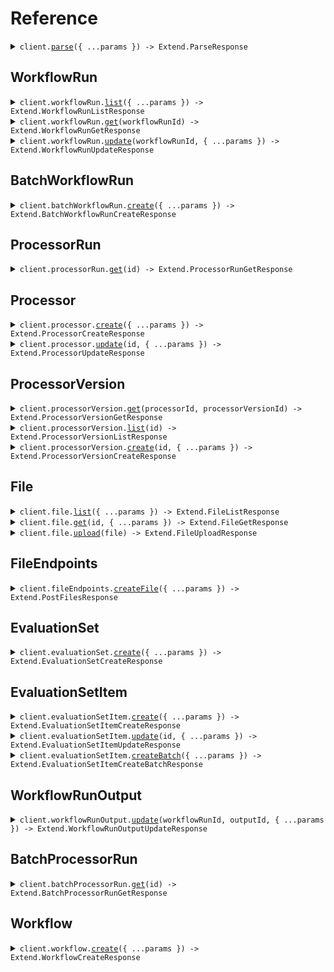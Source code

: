 # Reference

<details><summary><code>client.<a href="/src/Client.ts">parse</a>({ ...params }) -> Extend.ParseResponse</code></summary>
<dl>
<dd>

#### 📝 Description

<dl>
<dd>

<dl>
<dd>

Parse files to get cleaned, chunked target content (e.g. markdown).

The Parse endpoint allows you to convert documents into structured, machine-readable formats with fine-grained control over the parsing process. This endpoint is ideal for extracting cleaned document content to be used as context for downstream processing, e.g. RAG pipelines, custom ingestion pipelines, embeddings classification, etc.

Unlike processor and workflow runs, parsing is a synchronous endpoint and returns the parsed content in the response. Expected latency depends primarily on file size. This makes it suitable for workflows where you need immediate access to document content without waiting for asynchronous processing.

For more details, see the [Parse File guide](https://docs.extend.ai/2025-04-21/developers/guides/parse).

</dd>
</dl>
</dd>
</dl>

#### 🔌 Usage

<dl>
<dd>

<dl>
<dd>

```typescript
await client.parse({
    file: {},
    config: {},
});
```

</dd>
</dl>
</dd>
</dl>

#### ⚙️ Parameters

<dl>
<dd>

<dl>
<dd>

**request:** `Extend.ParseRequest`

</dd>
</dl>

<dl>
<dd>

**requestOptions:** `ExtendClient.RequestOptions`

</dd>
</dl>
</dd>
</dl>

</dd>
</dl>
</details>

##

## WorkflowRun

<details><summary><code>client.workflowRun.<a href="/src/api/resources/workflowRun/client/Client.ts">list</a>({ ...params }) -> Extend.WorkflowRunListResponse</code></summary>
<dl>
<dd>

#### 📝 Description

<dl>
<dd>

<dl>
<dd>

List runs of a Workflow. Workflows are sequences of steps that process files and data in a specific order to achieve a desired outcome. A WorkflowRun represents a single execution of a workflow against a file.

</dd>
</dl>
</dd>
</dl>

#### 🔌 Usage

<dl>
<dd>

<dl>
<dd>

```typescript
await client.workflowRun.list({
    nextPageToken: "xK9mLPqRtN3vS8wF5hB2cQ==:zWvUxYjM4nKpL7aDgE9HbTcR2mAyX3/Q+CNkfBSw1dZ=",
});
```

</dd>
</dl>
</dd>
</dl>

#### ⚙️ Parameters

<dl>
<dd>

<dl>
<dd>

**request:** `Extend.WorkflowRunListRequest`

</dd>
</dl>

<dl>
<dd>

**requestOptions:** `WorkflowRun.RequestOptions`

</dd>
</dl>
</dd>
</dl>

</dd>
</dl>
</details>

<details><summary><code>client.workflowRun.<a href="/src/api/resources/workflowRun/client/Client.ts">get</a>(workflowRunId) -> Extend.WorkflowRunGetResponse</code></summary>
<dl>
<dd>

#### 📝 Description

<dl>
<dd>

<dl>
<dd>

Once a workflow has been run, you can check the status and output of a specific WorkflowRun.

</dd>
</dl>
</dd>
</dl>

#### 🔌 Usage

<dl>
<dd>

<dl>
<dd>

```typescript
await client.workflowRun.get("workflow_run_id_here");
```

</dd>
</dl>
</dd>
</dl>

#### ⚙️ Parameters

<dl>
<dd>

<dl>
<dd>

**workflowRunId:** `string`

The ID of the WorkflowRun that was outputted after a Workflow was run through the API. The ID will start with "workflow_run". This ID can be found when creating a WorkflowRun via API, or when viewing the "history" tab of a workflow on the Extend platform.

Example: `"workflow_run_8k9m-xyzAB_Pqrst-Nvw4"`

</dd>
</dl>

<dl>
<dd>

**requestOptions:** `WorkflowRun.RequestOptions`

</dd>
</dl>
</dd>
</dl>

</dd>
</dl>
</details>

<details><summary><code>client.workflowRun.<a href="/src/api/resources/workflowRun/client/Client.ts">update</a>(workflowRunId, { ...params }) -> Extend.WorkflowRunUpdateResponse</code></summary>
<dl>
<dd>

#### 📝 Description

<dl>
<dd>

<dl>
<dd>

You can update the name and metadata of an in progress WorkflowRun at any time using this endpoint.

</dd>
</dl>
</dd>
</dl>

#### 🔌 Usage

<dl>
<dd>

<dl>
<dd>

```typescript
await client.workflowRun.update("workflow_run_id_here");
```

</dd>
</dl>
</dd>
</dl>

#### ⚙️ Parameters

<dl>
<dd>

<dl>
<dd>

**workflowRunId:** `string`

The ID of the WorkflowRun. This ID will start with "workflow_run". This ID can be found in the API response when creating a Workflow Run, or in the "history" tab of a workflow on the Extend platform.

Example: `"workflow_run_8k9m-xyzAB_Pqrst-Nvw4"`

</dd>
</dl>

<dl>
<dd>

**request:** `Extend.WorkflowRunUpdateRequest`

</dd>
</dl>

<dl>
<dd>

**requestOptions:** `WorkflowRun.RequestOptions`

</dd>
</dl>
</dd>
</dl>

</dd>
</dl>
</details>

## BatchWorkflowRun

<details><summary><code>client.batchWorkflowRun.<a href="/src/api/resources/batchWorkflowRun/client/Client.ts">create</a>({ ...params }) -> Extend.BatchWorkflowRunCreateResponse</code></summary>
<dl>
<dd>

#### 📝 Description

<dl>
<dd>

<dl>
<dd>

This endpoint allows you to efficiently initiate large batches of workflow runs in a single request (up to 1,000 in a single request, but you can queue up multiple batches in rapid succession). It accepts an array of inputs, each containing a file and metadata pair. The primary use case for this endpoint is for doing large bulk runs of >1000 files at a time that can process over the course of a few hours without needing to manage rate limits that would likely occur using the primary run endpoint.

Unlike the single [Run Workflow](https://docs.extend.ai/2025-04-21/developers/api-reference/workflow-endpoints/run-workflow) endpoint which returns the details of the created workflow runs immediately, this batch endpoint returns a `batchId`.

Our recommended usage pattern is to integrate with [Webhooks](https://docs.extend.ai/2025-04-21/developers/webhooks/configuration) for consuming results, using the `metadata` and `batchId` to match up results to the original inputs in your downstream systems. However, you can integrate in a polling mechanism by using a combination of the [List Workflow Runs](https://docs.extend.ai/2025-04-21/developers/workflow-endpoints/list-workflow-runs) endpoint to fetch all runs via a batch, and then [Get Workflow Run](https://docs.extend.ai/2025-04-21/developers/workflow-endpoints/get-workflow-run) to fetch the full outputs each run.

**Processing and Monitoring:**
Upon successful submission, the endpoint returns a `batchId`. The individual workflow runs are then queued for processing.

- **Monitoring:** Track the progress and consume results of individual runs using [Webhooks](https://docs.extend.ai/2025-04-21/developers/webhooks/configuration). Subscribe to events like `workflow_run.completed`, `workflow_run.failed`, etc. The webhook payload for these events will include the corresponding `batchId` and the `metadata` you provided for each input.
- **Fetching Results:** You can also use the [List Workflow Runs](https://docs.extend.ai/2025-04-21/developers/api-reference/workflow-endpoints/list-workflow-runs) endpoint and filter using the `batchId` query param.
  </dd>
  </dl>
  </dd>
  </dl>

#### 🔌 Usage

<dl>
<dd>

<dl>
<dd>

```typescript
await client.batchWorkflowRun.create({
    workflowId: "workflow_id_here",
    inputs: [{}],
});
```

</dd>
</dl>
</dd>
</dl>

#### ⚙️ Parameters

<dl>
<dd>

<dl>
<dd>

**request:** `Extend.BatchWorkflowRunCreateRequest`

</dd>
</dl>

<dl>
<dd>

**requestOptions:** `BatchWorkflowRun.RequestOptions`

</dd>
</dl>
</dd>
</dl>

</dd>
</dl>
</details>

## ProcessorRun

<details><summary><code>client.processorRun.<a href="/src/api/resources/processorRun/client/Client.ts">get</a>(id) -> Extend.ProcessorRunGetResponse</code></summary>
<dl>
<dd>

#### 📝 Description

<dl>
<dd>

<dl>
<dd>

Retrieve details about a specific processor run, including its status, outputs, and any edits made during review.

A common use case for this endpoint is to poll for the status and final output of an async processor run when using the [Run Processor](https://docs.extend.ai/2025-04-21/developers/api-reference/processor-endpoints/run-processor) endpoint. For instance, if you do not want to not configure webhooks to receive the output via completion/failure events.

</dd>
</dl>
</dd>
</dl>

#### 🔌 Usage

<dl>
<dd>

<dl>
<dd>

```typescript
await client.processorRun.get("processor_run_id_here");
```

</dd>
</dl>
</dd>
</dl>

#### ⚙️ Parameters

<dl>
<dd>

<dl>
<dd>

**id:** `string`

The unique identifier for this processor run. The ID will start with "dpr\_". This can be fetched from the API response when running a processor, or from the Extend UI in the "history" tab of a processor.

Example: `"dpr_Xj8mK2pL9nR4vT7qY5wZ"`

</dd>
</dl>

<dl>
<dd>

**requestOptions:** `ProcessorRun.RequestOptions`

</dd>
</dl>
</dd>
</dl>

</dd>
</dl>
</details>

## Processor

<details><summary><code>client.processor.<a href="/src/api/resources/processor/client/Client.ts">create</a>({ ...params }) -> Extend.ProcessorCreateResponse</code></summary>
<dl>
<dd>

#### 📝 Description

<dl>
<dd>

<dl>
<dd>

Create a new processor in Extend, optionally cloning from an existing processor

</dd>
</dl>
</dd>
</dl>

#### 🔌 Usage

<dl>
<dd>

<dl>
<dd>

```typescript
await client.processor.create({
    name: "My Processor Name",
    type: "EXTRACT",
});
```

</dd>
</dl>
</dd>
</dl>

#### ⚙️ Parameters

<dl>
<dd>

<dl>
<dd>

**request:** `Extend.ProcessorCreateRequest`

</dd>
</dl>

<dl>
<dd>

**requestOptions:** `Processor.RequestOptions`

</dd>
</dl>
</dd>
</dl>

</dd>
</dl>
</details>

<details><summary><code>client.processor.<a href="/src/api/resources/processor/client/Client.ts">update</a>(id, { ...params }) -> Extend.ProcessorUpdateResponse</code></summary>
<dl>
<dd>

#### 📝 Description

<dl>
<dd>

<dl>
<dd>

Update an existing processor in Extend

</dd>
</dl>
</dd>
</dl>

#### 🔌 Usage

<dl>
<dd>

<dl>
<dd>

```typescript
await client.processor.update("processor_id_here");
```

</dd>
</dl>
</dd>
</dl>

#### ⚙️ Parameters

<dl>
<dd>

<dl>
<dd>

**id:** `string`

The ID of the processor to update. The ID will start with "dp\_".

Example: `"dp_Xj8mK2pL9nR4vT7qY5wZ"`

</dd>
</dl>

<dl>
<dd>

**request:** `Extend.ProcessorUpdateRequest`

</dd>
</dl>

<dl>
<dd>

**requestOptions:** `Processor.RequestOptions`

</dd>
</dl>
</dd>
</dl>

</dd>
</dl>
</details>

## ProcessorVersion

<details><summary><code>client.processorVersion.<a href="/src/api/resources/processorVersion/client/Client.ts">get</a>(processorId, processorVersionId) -> Extend.ProcessorVersionGetResponse</code></summary>
<dl>
<dd>

#### 📝 Description

<dl>
<dd>

<dl>
<dd>

Retrieve a specific version of a processor in Extend

</dd>
</dl>
</dd>
</dl>

#### 🔌 Usage

<dl>
<dd>

<dl>
<dd>

```typescript
await client.processorVersion.get("processor_id_here", "processor_version_id_here");
```

</dd>
</dl>
</dd>
</dl>

#### ⚙️ Parameters

<dl>
<dd>

<dl>
<dd>

**processorId:** `string`

The ID of the processor. The ID will start with "dp\_".

Example: `"dp_Xj8mK2pL9nR4vT7qY5wZ"`

</dd>
</dl>

<dl>
<dd>

**processorVersionId:** `string`

The ID of the specific processor version to retrieve. The ID will start with "dpv\_".

Example: `"dpv_QYk6jgHA_8CsO8rVWhyNC"`

</dd>
</dl>

<dl>
<dd>

**requestOptions:** `ProcessorVersion.RequestOptions`

</dd>
</dl>
</dd>
</dl>

</dd>
</dl>
</details>

<details><summary><code>client.processorVersion.<a href="/src/api/resources/processorVersion/client/Client.ts">list</a>(id) -> Extend.ProcessorVersionListResponse</code></summary>
<dl>
<dd>

#### 📝 Description

<dl>
<dd>

<dl>
<dd>

This endpoint allows you to fetch all versions of a given processor, including the current `draft` version.

Versions are typically returned in descending order of creation (newest first), but this should be confirmed in the actual implementation.
The `draft` version is the latest unpublished version of the processor, which can be published to create a new version. It might not have any changes from the last published version.

</dd>
</dl>
</dd>
</dl>

#### 🔌 Usage

<dl>
<dd>

<dl>
<dd>

```typescript
await client.processorVersion.list("processor_id_here");
```

</dd>
</dl>
</dd>
</dl>

#### ⚙️ Parameters

<dl>
<dd>

<dl>
<dd>

**id:** `string`

The ID of the processor to retrieve versions for. The ID will start with "dp\_".

Example: `"dp_Xj8mK2pL9nR4vT7qY5wZ"`

</dd>
</dl>

<dl>
<dd>

**requestOptions:** `ProcessorVersion.RequestOptions`

</dd>
</dl>
</dd>
</dl>

</dd>
</dl>
</details>

<details><summary><code>client.processorVersion.<a href="/src/api/resources/processorVersion/client/Client.ts">create</a>(id, { ...params }) -> Extend.ProcessorVersionCreateResponse</code></summary>
<dl>
<dd>

#### 📝 Description

<dl>
<dd>

<dl>
<dd>

This endpoint allows you to publish a new version of an existing processor. Publishing a new version creates a snapshot of the processor's current configuration and makes it available for use in workflows.

Publishing a new version does not automatically update existing workflows using this processor. You may need to manually update workflows to use the new version if desired.

</dd>
</dl>
</dd>
</dl>

#### 🔌 Usage

<dl>
<dd>

<dl>
<dd>

```typescript
await client.processorVersion.create("processor_id_here", {
    releaseType: "major",
});
```

</dd>
</dl>
</dd>
</dl>

#### ⚙️ Parameters

<dl>
<dd>

<dl>
<dd>

**id:** `string`

The ID of the processor to publish a new version for. The ID will start with "dp\_".

Example: `"dp_Xj8mK2pL9nR4vT7qY5wZ"`

</dd>
</dl>

<dl>
<dd>

**request:** `Extend.ProcessorVersionCreateRequest`

</dd>
</dl>

<dl>
<dd>

**requestOptions:** `ProcessorVersion.RequestOptions`

</dd>
</dl>
</dd>
</dl>

</dd>
</dl>
</details>

## File

<details><summary><code>client.file.<a href="/src/api/resources/file/client/Client.ts">list</a>({ ...params }) -> Extend.FileListResponse</code></summary>
<dl>
<dd>

#### 📝 Description

<dl>
<dd>

<dl>
<dd>

List files in your account. Files represent documents that have been uploaded to Extend. This endpoint returns a paginated response. You can use the `nextPageToken` to fetch subsequent results.

</dd>
</dl>
</dd>
</dl>

#### 🔌 Usage

<dl>
<dd>

<dl>
<dd>

```typescript
await client.file.list({
    nextPageToken: "xK9mLPqRtN3vS8wF5hB2cQ==:zWvUxYjM4nKpL7aDgE9HbTcR2mAyX3/Q+CNkfBSw1dZ=",
});
```

</dd>
</dl>
</dd>
</dl>

#### ⚙️ Parameters

<dl>
<dd>

<dl>
<dd>

**request:** `Extend.FileListRequest`

</dd>
</dl>

<dl>
<dd>

**requestOptions:** `File_.RequestOptions`

</dd>
</dl>
</dd>
</dl>

</dd>
</dl>
</details>

<details><summary><code>client.file.<a href="/src/api/resources/file/client/Client.ts">get</a>(id, { ...params }) -> Extend.FileGetResponse</code></summary>
<dl>
<dd>

#### 📝 Description

<dl>
<dd>

<dl>
<dd>

Fetch a file by its ID to obtain additional details and the raw file content.

</dd>
</dl>
</dd>
</dl>

#### 🔌 Usage

<dl>
<dd>

<dl>
<dd>

```typescript
await client.file.get("file_id_here");
```

</dd>
</dl>
</dd>
</dl>

#### ⚙️ Parameters

<dl>
<dd>

<dl>
<dd>

**id:** `string`

Extend's ID for the file. It will always start with `"file_"`. This ID is returned when creating a new File, or the value on the `fileId` field in a WorkflowRun.

Example: `"file_Xj8mK2pL9nR4vT7qY5wZ"`

</dd>
</dl>

<dl>
<dd>

**request:** `Extend.FileGetRequest`

</dd>
</dl>

<dl>
<dd>

**requestOptions:** `File_.RequestOptions`

</dd>
</dl>
</dd>
</dl>

</dd>
</dl>
</details>

<details><summary><code>client.file.<a href="/src/api/resources/file/client/Client.ts">upload</a>(file) -> Extend.FileUploadResponse</code></summary>
<dl>
<dd>

#### 📝 Description

<dl>
<dd>

<dl>
<dd>

Upload and create a new file in Extend.

This endpoint accepts file contents and registers them as a File in Extend, which can be used for [running workflows](https://docs.extend.ai/2025-04-21/developers/api-reference/workflow-endpoints/run-workflow), [creating evaluation set items](https://docs.extend.ai/2025-04-21/developers/api-reference/evaluation-set-endpoints/bulk-create-evaluation-set-items), [parsing](https://docs.extend.ai/2025-04-21/developers/api-reference/parse-endpoints/parse-file), etc.

If an uploaded file is detected as a Word or PowerPoint document, it will be automatically converted to a PDF.

Supported file types can be found [here](https://docs.extend.ai/2025-04-21/developers/guides/supported-file-types).

This endpoint requires multipart form encoding. Most HTTP clients will handle this encoding automatically (see the examples).

</dd>
</dl>
</dd>
</dl>

#### 🔌 Usage

<dl>
<dd>

<dl>
<dd>

```typescript
await client.file.upload(fs.createReadStream("/path/to/your/file"));
```

</dd>
</dl>
</dd>
</dl>

#### ⚙️ Parameters

<dl>
<dd>

<dl>
<dd>

**file:** `File | fs.ReadStream | Blob`

</dd>
</dl>

<dl>
<dd>

**requestOptions:** `File_.RequestOptions`

</dd>
</dl>
</dd>
</dl>

</dd>
</dl>
</details>

## FileEndpoints

<details><summary><code>client.fileEndpoints.<a href="/src/api/resources/fileEndpoints/client/Client.ts">createFile</a>({ ...params }) -> Extend.PostFilesResponse</code></summary>
<dl>
<dd>

#### 📝 Description

<dl>
<dd>

<dl>
<dd>

Create a new file in Extend for use in an evaluation set. This endpoint is deprecated, use /files/upload instead.

</dd>
</dl>
</dd>
</dl>

#### 🔌 Usage

<dl>
<dd>

<dl>
<dd>

```typescript
await client.fileEndpoints.createFile({
    name: "name",
});
```

</dd>
</dl>
</dd>
</dl>

#### ⚙️ Parameters

<dl>
<dd>

<dl>
<dd>

**request:** `Extend.PostFilesRequest`

</dd>
</dl>

<dl>
<dd>

**requestOptions:** `FileEndpoints.RequestOptions`

</dd>
</dl>
</dd>
</dl>

</dd>
</dl>
</details>

## EvaluationSet

<details><summary><code>client.evaluationSet.<a href="/src/api/resources/evaluationSet/client/Client.ts">create</a>({ ...params }) -> Extend.EvaluationSetCreateResponse</code></summary>
<dl>
<dd>

#### 📝 Description

<dl>
<dd>

<dl>
<dd>

Evaluation sets are collections of files and expected outputs that are used to evaluate the performance of a given processor in Extend. This endpoint will create a new evaluation set in Extend, which items can be added to using the [Create Evaluation Set Item](https://docs.extend.ai/2025-04-21/developers/api-reference/evaluation-set-endpoints/create-evaluation-set-item) endpoint.

Note: it is not necessary to create an evaluation set via API. You can also create an evaluation set via the Extend dashboard and take the ID from there.

</dd>
</dl>
</dd>
</dl>

#### 🔌 Usage

<dl>
<dd>

<dl>
<dd>

```typescript
await client.evaluationSet.create({
    name: "My Evaluation Set",
    description: "My Evaluation Set Description",
    processorId: "processor_id_here",
});
```

</dd>
</dl>
</dd>
</dl>

#### ⚙️ Parameters

<dl>
<dd>

<dl>
<dd>

**request:** `Extend.EvaluationSetCreateRequest`

</dd>
</dl>

<dl>
<dd>

**requestOptions:** `EvaluationSet.RequestOptions`

</dd>
</dl>
</dd>
</dl>

</dd>
</dl>
</details>

## EvaluationSetItem

<details><summary><code>client.evaluationSetItem.<a href="/src/api/resources/evaluationSetItem/client/Client.ts">create</a>({ ...params }) -> Extend.EvaluationSetItemCreateResponse</code></summary>
<dl>
<dd>

#### 📝 Description

<dl>
<dd>

<dl>
<dd>

Evaluation set items are the individual files and expected outputs that are used to evaluate the performance of a given processor in Extend. This endpoint will create a new evaluation set item in Extend, which will be used during an evaluation run.

Best Practices for Outputs in Evaluation Sets:

- **Configure First, Output Later**
    - Always create and finalize your processor configuration before creating evaluation sets
    - Field IDs in outputs must match those defined in your processor configuration
- **Type Consistency**
    - Ensure output types exactly match your processor configuration
    - For example, if a field is configured as "currency", don't submit a simple number value
- **Field IDs**
    - Use the exact field IDs from your processor configuration
    - Create your own semantic IDs instead in the configs for each field/type instead of using the generated ones
- **Value**
    - Remember that all results are inside the value key of a result object, except the values within nested structures.
      </dd>
      </dl>
      </dd>
      </dl>

#### 🔌 Usage

<dl>
<dd>

<dl>
<dd>

```typescript
await client.evaluationSetItem.create({
    evaluationSetId: "evaluation_set_id_here",
    fileId: "file_id_here",
    expectedOutput: {
        value: {
            key: "value",
        },
    },
});
```

</dd>
</dl>
</dd>
</dl>

#### ⚙️ Parameters

<dl>
<dd>

<dl>
<dd>

**request:** `Extend.EvaluationSetItemCreateRequest`

</dd>
</dl>

<dl>
<dd>

**requestOptions:** `EvaluationSetItem.RequestOptions`

</dd>
</dl>
</dd>
</dl>

</dd>
</dl>
</details>

<details><summary><code>client.evaluationSetItem.<a href="/src/api/resources/evaluationSetItem/client/Client.ts">update</a>(id, { ...params }) -> Extend.EvaluationSetItemUpdateResponse</code></summary>
<dl>
<dd>

#### 📝 Description

<dl>
<dd>

<dl>
<dd>

If you need to change the expected output for a given evaluation set item, you can use this endpoint to update the item. This can be useful if you need to correct an error in the expected output or if the output of the processor has changed.

</dd>
</dl>
</dd>
</dl>

#### 🔌 Usage

<dl>
<dd>

<dl>
<dd>

```typescript
await client.evaluationSetItem.update("evaluation_set_item_id_here", {
    expectedOutput: {
        value: {
            key: "value",
        },
    },
});
```

</dd>
</dl>
</dd>
</dl>

#### ⚙️ Parameters

<dl>
<dd>

<dl>
<dd>

**id:** `string`

The ID of the evaluation set item to update. The ID will start with "evi\_".

Example: `"evi_kR9mNP12Qw4yTv8BdR3H"`

</dd>
</dl>

<dl>
<dd>

**request:** `Extend.EvaluationSetItemUpdateRequest`

</dd>
</dl>

<dl>
<dd>

**requestOptions:** `EvaluationSetItem.RequestOptions`

</dd>
</dl>
</dd>
</dl>

</dd>
</dl>
</details>

<details><summary><code>client.evaluationSetItem.<a href="/src/api/resources/evaluationSetItem/client/Client.ts">createBatch</a>({ ...params }) -> Extend.EvaluationSetItemCreateBatchResponse</code></summary>
<dl>
<dd>

#### 📝 Description

<dl>
<dd>

<dl>
<dd>

If you have a large number of files that you need to add to an evaluation set, you can use this endpoint to create multiple evaluation set items at once. This can be useful if you have a large dataset that you need to evaluate the performance of a processor against.

Note: you still need to create each File first using the file API.

</dd>
</dl>
</dd>
</dl>

#### 🔌 Usage

<dl>
<dd>

<dl>
<dd>

```typescript
await client.evaluationSetItem.createBatch({
    evaluationSetId: "evaluation_set_id_here",
    items: [
        {
            fileId: "file_id_here",
            expectedOutput: {
                value: {
                    key: "value",
                },
            },
        },
    ],
});
```

</dd>
</dl>
</dd>
</dl>

#### ⚙️ Parameters

<dl>
<dd>

<dl>
<dd>

**request:** `Extend.EvaluationSetItemCreateBatchRequest`

</dd>
</dl>

<dl>
<dd>

**requestOptions:** `EvaluationSetItem.RequestOptions`

</dd>
</dl>
</dd>
</dl>

</dd>
</dl>
</details>

## WorkflowRunOutput

<details><summary><code>client.workflowRunOutput.<a href="/src/api/resources/workflowRunOutput/client/Client.ts">update</a>(workflowRunId, outputId, { ...params }) -> Extend.WorkflowRunOutputUpdateResponse</code></summary>
<dl>
<dd>

#### 📝 Description

<dl>
<dd>

<dl>
<dd>

Use this endpoint to submit corrected outputs for a WorkflowRun for future processor evaluation and tuning in Extend.

If you are using our Human-in-the-loop workflow review, then we already will be collecting your operator submitted corrections. However, if you are receiving data via the API without human review, there could be incorrect outputs that you would like to correct for future usage in evaluation and tuning within the Extend platform. This endpoint allows you to submit corrected outputs for a WorkflowRun, by providing the correct output for a given output ID.

The output ID, would be found in a given entry within the outputs arrays of a Workflow Run payload. The ID would look something like `dpr_gwkZZNRrPgkjcq0y-***`.

</dd>
</dl>
</dd>
</dl>

#### 🔌 Usage

<dl>
<dd>

<dl>
<dd>

```typescript
await client.workflowRunOutput.update("workflow_run_id_here", "output_id_here", {
    reviewedOutput: {
        value: {
            key: "value",
        },
    },
});
```

</dd>
</dl>
</dd>
</dl>

#### ⚙️ Parameters

<dl>
<dd>

<dl>
<dd>

**workflowRunId:** `string`

</dd>
</dl>

<dl>
<dd>

**outputId:** `string`

</dd>
</dl>

<dl>
<dd>

**request:** `Extend.WorkflowRunOutputUpdateRequest`

</dd>
</dl>

<dl>
<dd>

**requestOptions:** `WorkflowRunOutput.RequestOptions`

</dd>
</dl>
</dd>
</dl>

</dd>
</dl>
</details>

## BatchProcessorRun

<details><summary><code>client.batchProcessorRun.<a href="/src/api/resources/batchProcessorRun/client/Client.ts">get</a>(id) -> Extend.BatchProcessorRunGetResponse</code></summary>
<dl>
<dd>

#### 📝 Description

<dl>
<dd>

<dl>
<dd>

Retrieve details about a batch processor run, including evaluation runs

</dd>
</dl>
</dd>
</dl>

#### 🔌 Usage

<dl>
<dd>

<dl>
<dd>

```typescript
await client.batchProcessorRun.get("batch_processor_run_id_here");
```

</dd>
</dl>
</dd>
</dl>

#### ⚙️ Parameters

<dl>
<dd>

<dl>
<dd>

**id:** `string`

The unique identifier of the batch processor run to retrieve. The ID will always start with "bpr\_".

Example: `"bpr_Xj8mK2pL9nR4vT7qY5wZ"`

</dd>
</dl>

<dl>
<dd>

**requestOptions:** `BatchProcessorRun.RequestOptions`

</dd>
</dl>
</dd>
</dl>

</dd>
</dl>
</details>

## Workflow

<details><summary><code>client.workflow.<a href="/src/api/resources/workflow/client/Client.ts">create</a>({ ...params }) -> Extend.WorkflowCreateResponse</code></summary>
<dl>
<dd>

#### 📝 Description

<dl>
<dd>

<dl>
<dd>

Create a new workflow in Extend. Workflows are sequences of steps that process files and data in a specific order to achieve a desired outcome.

This endpoint will create a new workflow in Extend, which can then be configured and deployed. Typically, workflows are created from our UI, however this endpoint can be used to create workflows programmatically. Configuration of the flow still needs to be done in the dashboard.

</dd>
</dl>
</dd>
</dl>

#### 🔌 Usage

<dl>
<dd>

<dl>
<dd>

```typescript
await client.workflow.create({
    name: "Invoice Processing",
});
```

</dd>
</dl>
</dd>
</dl>

#### ⚙️ Parameters

<dl>
<dd>

<dl>
<dd>

**request:** `Extend.WorkflowCreateRequest`

</dd>
</dl>

<dl>
<dd>

**requestOptions:** `Workflow.RequestOptions`

</dd>
</dl>
</dd>
</dl>

</dd>
</dl>
</details>

